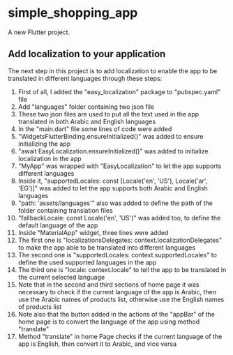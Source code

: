 # simple_shopping_app

A new Flutter project.

## Add localization to your application

The next step in this project is to add localization to enable the app to be translated in different languages through these steps:
1. First of all, I added the "easy_localization" package to "pubspec.yaml" file
2. Add "languages" folder containing two json file
3. These two json files are used to put all the text used in the app translated in both Arabic and English languages
4. In the "main.dart" file some lines of code were added
5. "WidgetsFlutterBinding.ensureInitialized()" was added to ensure initializing the app
6. "await EasyLocalization.ensureInitialized()" was added to initialize localization in the app
7. "MyApp" was wrapped with "EasyLocalization" to let the app supports different languages
8. Inside it, "supportedLocales: const [Locale('en', 'US'), Locale('ar', 'EG')]" was added to let the app supports both Arabic and English languages
9. "path: 'assets/languages'" also was added to define the path of the folder containing translation files
10. "fallbackLocale: const Locale('en', 'US')" was added too, to define the default language of the app
11. Inside "MaterialApp" widget, three lines were added
12. The first one is "localizationsDelegates: context.localizationDelegates" to make the app able to be translated into different languages
13. The second one is "supportedLocales: context.supportedLocales" to define the used supported languages in the app
14. The third one is "locale: context.locale" to tell the app to be translated in the current selected language
15. Note that in the second and third sections of home page it was necessary to check if the current language of the app is Arabic, then use the Arabic names of products list, otherwise use the English names of products list
16. Note also that the button added in the actions of the "appBar" of the home page is to convert the language of the app using method "translate"
17. Method "translate" in home Page checks if the current language of the app is English, then convert it to Arabic, and vice versa